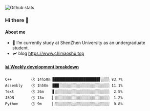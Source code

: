 ![Github stats](https://github-readme-stats.vercel.app/api?username=chimaoshu&show_icons=true&theme=cobalt)

### Hi there 👋

#### About me

- 🏫 I’m currently study at ShenZhen University as an undergraduate student.
- 🛩️ blog  https://www.chimaoshu.top

<!-- waka-box start -->
#### <a href="https://gist.github.com/e235103f6d3ace58395a9ff863c34467" target="_blank">📊 Weekly development breakdown</a>
```text
C++         🕓 14h50m █████████████████████▊░░░░ 83.7%
Assembly    🕓 1h58m  ██▉░░░░░░░░░░░░░░░░░░░░░░░ 11.1%
Text        🕓 26m    ▋░░░░░░░░░░░░░░░░░░░░░░░░░  2.5%
JSON        🕓 13m    ▎░░░░░░░░░░░░░░░░░░░░░░░░░  1.2%
Python      🕓 9m     ▏░░░░░░░░░░░░░░░░░░░░░░░░░  0.8%
```
<!-- Powered by https://github.com/YouEclipse/waka-box-go . -->
<!-- waka-box end -->
